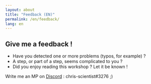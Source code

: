 ```yaml
---
layout: about
title: "Feedback (EN)"
permalink: /en/feedback/
lang: en
---
```


## Give me a feedback !

* Have you detected one or more problems (typos, for example) ?
* A step, or part of a step, seems complicated to you ?
* Did you enjoy reading this workshop ? Let it be known !

Write me an MP on <a href="https://discord.com/login" class="external-link" >Discord</a> : chris-scientist#3276 ;)
